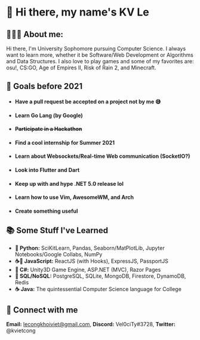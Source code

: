 # 👋 Hi there, my name's KV Le

## 👨🏻‍💻 About me:

Hi there, I'm University Sophomore pursuing Computer Science.
I always want to learn more, whether it be Software/Web Development or
Algorithms and Data Structures. I also love to play games and some of
my favorites are: osu!, CS:GO, Age of Empires II, Risk of Rain 2, and
Minecraft.

## 🥇 Goals before 2021

- #### Have a pull request be accepted on a project not by me 😅
- #### Learn Go Lang (by Google)
- #### ~~Participate in a Hackathon~~
- #### Find a cool internship for Summer 2021
- #### Learn about Websockets/Real-time Web communication (SocketIO?)
- #### Look into Flutter and Dart
- #### Keep up with and hype .NET 5.0 release lol
- #### Learn how to use Vim, AwesomeWM, and Arch
- #### Create something useful

## 📚 Some Stuff I've Learned

- **🐍 Python:** SciKitLearn, Pandas, Seaborn/MatPlotLib,
Jupyter Notebooks/Google Collabs, NumPy
- **☕📜 JavaScript:** ReactJS (with Hooks), ExpressJS, PassportJS
- **🎼 C#:** Unity3D Game Engine, ASP.NET (MVC), Razor Pages
- **💾 SQL/NoSQL:** PostgreSQL, SQLite, MongoDB, Firestore, DynamoDB,
Redis
- **☕ Java:** The quintessential Computer Science language for College

## 🔌 Connect with me
**Email:** lecongkhoiviet@gmail.com, **Discord:** Vel0ciTy#3728,
**Twitter:** @kvietcong
